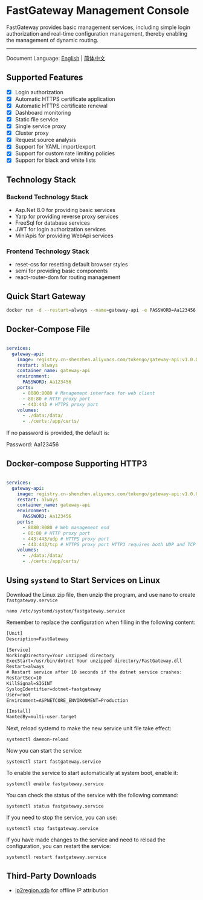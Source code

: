 # FastGateway Management Console

FastGateway provides basic management services, including simple login authorization and real-time configuration management, thereby enabling the management of dynamic routing.

-----
Document Language: [English](README.md) | [简体中文](README-zh-cn.md)

## Supported Features

- [x] Login authorization
- [x] Automatic HTTPS certificate application
- [x] Automatic HTTPS certificate renewal
- [x] Dashboard monitoring
- [x] Static file service
- [x] Single service proxy
- [x] Cluster proxy
- [x] Request source analysis
- [x] Support for YAML import/export
- [x] Support for custom rate limiting policies
- [x] Support for black and white lists

## Technology Stack

### Backend Technology Stack

- Asp.Net 8.0 for providing basic services
- Yarp for providing reverse proxy services
- FreeSql for database services
- JWT for login authorization services
- MiniApis for providing WebApi services

### Frontend Technology Stack

- reset-css for resetting default browser styles
- semi for providing basic components
- react-router-dom for routing management

## Quick Start Gateway

```bash
docker run -d --restart=always --name=gateway-api -e PASSWORD=Aa123456 -p 8080:8080 -p 80:80 -p 443:443 -v $(pwd)/data:/data/ registry.cn-shenzhen.aliyuncs.com/tokengo/gateway-api:v1.0.0
```

## Docker-Compose File

```yml

services:
  gateway-api:
    image: registry.cn-shenzhen.aliyuncs.com/tokengo/gateway-api:v1.0.0
    restart: always
    container_name: gateway-api
    environment:
      PASSWORD: Aa123456
    ports:
      - 8080:8080 # Management interface for web client
      - 80:80 # HTTP proxy port
      - 443:443 # HTTPS proxy port
    volumes:
      - ./data:/data/
      - ./certs:/app/certs/
```

If no password is provided, the default is:

Password: Aa123456

## Docker-compose Supporting HTTP3

```yml

services:
  gateway-api:
    image: registry.cn-shenzhen.aliyuncs.com/tokengo/gateway-api:v1.0.0-h3
    restart: always
    container_name: gateway-api
    environment:
      PASSWORD: Aa123456
    ports:
      - 8080:8080 # Web management end
      - 80:80 # HTTP proxy port
      - 443:443/udp # HTTPS proxy port
      - 443:443/tcp # HTTPS proxy port HTTP3 requires both UDP and TCP to be enabled, please check if the firewall settings allow this
    volumes:
      - ./data:/data/
      - ./certs:/app/certs/
```

## Using `systemd` to Start Services on Linux

Download the Linux zip file, then unzip the program, and use nano to create `fastgateway.service`

```shell
nano /etc/systemd/system/fastgateway.service
```

Remember to replace the configuration when filling in the following content:

```tex
[Unit]
Description=FastGateway

[Service]
WorkingDirectory=Your unzipped directory
ExecStart=/usr/bin/dotnet Your unzipped directory/FastGateway.dll
Restart=always
# Restart service after 10 seconds if the dotnet service crashes:
RestartSec=10
KillSignal=SIGINT
SyslogIdentifier=dotnet-fastgateway
User=root
Environment=ASPNETCORE_ENVIRONMENT=Production

[Install]
WantedBy=multi-user.target
```

Next, reload systemd to make the new service unit file take effect:

```shell
systemctl daemon-reload
```

Now you can start the service:

```shell
systemctl start fastgateway.service
```

To enable the service to start automatically at system boot, enable it:

```shell
systemctl enable fastgateway.service
```

You can check the status of the service with the following command:

```shell
systemctl status fastgateway.service
```

If you need to stop the service, you can use:

```shell
systemctl stop fastgateway.service
```

If you have made changes to the service and need to reload the configuration, you can restart the service:

```shell
systemctl restart fastgateway.service
```

## Third-Party Downloads

- [ip2region.xdb](https://tokenfile.oss-cn-beijing.aliyuncs.com/ip2region.xdb) for offline IP attribution
